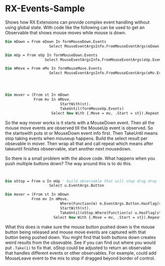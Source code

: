 # RX-Events-Sample

Shows how RX Extensions can provide complex event handling without using global state.  With code like the following can be used to get an Observable that shows mouse moves while mouse is down.

```vb
Dim mDown = From eDown In formMouseDown.Events
                    Select MouseEventArgsInfo.FromMouseEventArgs(eDown.EventArgs, eDown.Sender)

Dim mUp = From eUp In formMouseDown.Events
                  Select MouseEventArgsInfo.FromMouseEventArgs(eUp.EventArgs, eUp.Sender)

Dim mMove = From eMv In formMouseMove.Events
                    Select MouseEventArgsInfo.FromMouseEventArgs(eMv.EventArgs, eMv.Sender)




Dim mover = (From st In mDown
             From mv In mMove.
                         StartWith(st).
                         TakeUntil(formMouseUp.Events)
                     Select New With {.Move = mv, .Start = st}).Repeat
```

So the way mover works is it starts with a MouseDown event.  Then all the mouse move events are observed till the MouseUp event is observed.  So the startswith puts st or MouseDown event info first.  Then TakeUntil means stop taking events when mouseup happens.  Build the select result per obsevable in mover.  Then wrap all that and call repeat which means after takeuntil finishes obseervable, start another next mousedown.

So there is a small problem with the above code.  What happens when you push multiple buttons down?  The way around this is to do this.

```vb


Dim oStop = From u In mUp ' build observable that will stop drag drop like behaviour 
                    Select u.EventArgs.Button

Dim mover = (From st In mDown
            From mv In mMove.
                         Where(Function(m) m.EventArgs.Button.HasFlag(st.EventArgs.Button)).
                         StartWith(st).
                         TakeUntil(oStop.Where(Function(u) u.HasFlag(st.EventArgs.Button)))
                      Select New With {.Move = mv, .Start = st}).Repeat()

```

What this does is make sure the mouse button pushed down is the mouse button being released and mouse move events are captured with that button being pushed down.  You might find that both buttons down creates weird results from the obsevable.  See if you can find out where you would put ```.Take(1)``` to fix that. oStop could be adjusted to return an observable that handles different events or other observables.  For example, could add MouseLeave event to the mix to stop if dragged beyond border of control.  
